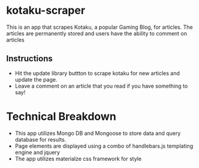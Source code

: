 # kotaku-scraper
This is an app that scrapes Kotaku, a popular Gaming Blog, for articles. The articles are permanently stored and users have the ability to comment on articles

## Instructions
* Hit the update library buttton to scrape kotaku for new articles and update the page.
* Leave a comment on an article that you read if you have something to say!

# Technical Breakdown
* This app utilizes Mongo DB and Mongoose to store data and query database for results.
* Page elements are displayed using a combo of handlebars.js templating engine and jquery
* The app utilizes materialze css framework for style
